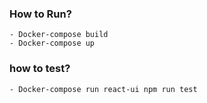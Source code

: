 ### How to Run?
    - Docker-compose build
    - Docker-compose up
### how to test?
    - Docker-compose run react-ui npm run test
    